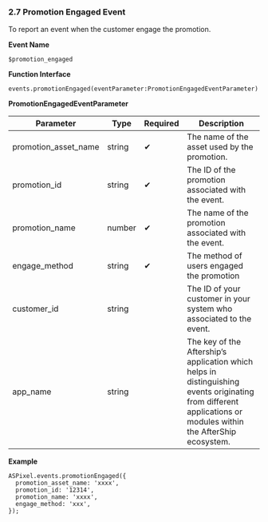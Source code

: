 ### **2.7 Promotion Engaged Event**

To report an event when the customer engage the promotion.

**Event Name**

`$promotion_engaged`

**Function Interface**

`events.promotionEngaged(eventParameter:PromotionEngagedEventParameter)`

**PromotionEngagedEventParameter**

| Parameter | Type | Required | Description |
| --- | --- | --- | --- |
| promotion_asset_name | string | ✔ | The name of the asset used by the promotion. |
| promotion_id | string | ✔ | The ID of the promotion associated with the event. |
| promotion_name | number | ✔ | The name of the promotion associated with the event. |
| engage_method | string | ✔ | The method of users engaged the promotion |
| customer_id | string |  | The ID of your customer in your system who associated to the event. |
| app_name | string |  | The key of the Aftership’s application which helps in distinguishing events originating from different applications or modules within the AfterShip ecosystem. |

**Example**

```tsx
ASPixel.events.promotionEngaged({
  promotion_asset_name: 'xxxx',
  promotion_id: '12314',
  promotion_name: 'xxxx',
  engage_method: 'xxx',
});
```